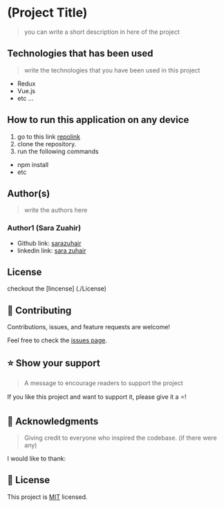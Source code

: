 # (Project Title)

> you can write a short description in here of the project

## Technologies that has been used

> write the technologies that you have been used in this project

- Redux
- Vue.js
- etc ...

## How to run this application on any device

1. go to this link [repolink](url)
2. clone the repository.
3. run the following commands

- npm install
- etc

## Author(s)

> write the authors here

### Author1 (Sara Zuahir)

- Github link: [sarazuhair](url)
- linkedin link: [sara zuhair](url)

## License

checkout the [lincense] (./License)

## 🤝 Contributing <a name="contributing"></a>

Contributions, issues, and feature requests are welcome!

Feel free to check the [issues page](../../issues/).

## ⭐️ Show your support <a name="support"></a>

> A message to encourage readers to support the project

If you like this project and want to support it, please give it a ⭐️!

## 🙏 Acknowledgments <a name="acknowledgements"></a>

> Giving credit to everyone who inspired the codebase. (if there were any)

I would like to thank:


## 📝 License <a name="license"></a>

This project is [MIT](./MIT.md) licensed.